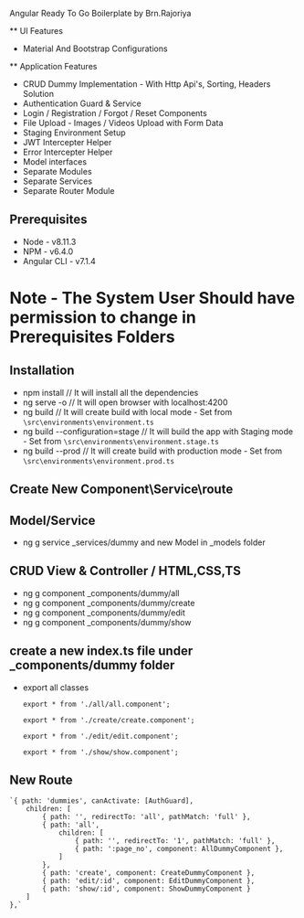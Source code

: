 Angular Ready To Go Boilerplate by Brn.Rajoriya

** UI Features
* Material And Bootstrap Configurations

** Application Features
* CRUD Dummy Implementation - With Http Api's, Sorting, Headers Solution 
* Authentication Guard & Service
* Login / Registration / Forgot / Reset Components
* File Upload - Images / Videos Upload with Form Data
* Staging Environment Setup
* JWT Intercepter Helper
* Error Intercepter Helper
* Model interfaces 
* Separate Modules
* Separate Services
* Separate Router Module

## Prerequisites

* Node - v8.11.3
* NPM - v6.4.0
* Angular CLI - v7.1.4

# Note - The System User Should have permission to change in Prerequisites Folders 

## Installation

* npm install  // It will install all the dependencies 
* ng serve -o  // It will open browser with localhost:4200
* ng build     // It will create build with local mode - Set from `\src\environments\environment.ts`
* ng build --configuration=stage  // It will build the app with Staging mode - Set from `\src\environments\environment.stage.ts`
* ng build --prod    // It will create build with production mode - Set from `\src\environments\environment.prod.ts`

## Create New Component\Service\route

## Model/Service
* ng g service _services/dummy
and new Model in _models folder


## CRUD View & Controller / HTML,CSS,TS
* ng g component _components/dummy/all
* ng g component _components/dummy/create
* ng g component _components/dummy/edit
* ng g component _components/dummy/show


## create a new index.ts file under _components/dummy folder
* export all classes

	`export * from './all/all.component';`

	`export * from './create/create.component';`

	`export * from './edit/edit.component';`

	`export * from './show/show.component';`


## New Route 

	`{ path: 'dummies', canActivate: [AuthGuard],
    	children: [
    		{ path: '', redirectTo: 'all', pathMatch: 'full' },
			{ path: 'all', 
				children: [
		    		{ path: '', redirectTo: '1', pathMatch: 'full' },
					{ path: ':page_no', component: AllDummyComponent },
				]
			},
			{ path: 'create', component: CreateDummyComponent },
			{ path: 'edit/:id', component: EditDummyComponent },
			{ path: 'show/:id', component: ShowDummyComponent }
		]
	},`